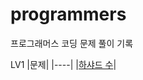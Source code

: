 # programmers
프로그래머스 코딩 문제 풀이 기록

LV1
|문제|
|----|
|[하샤드 수](https://github.com/gi0-h/programmers/blob/main/LV1/%ED%95%98%EC%83%A4%EB%93%9C%20%EC%88%98.java)|
